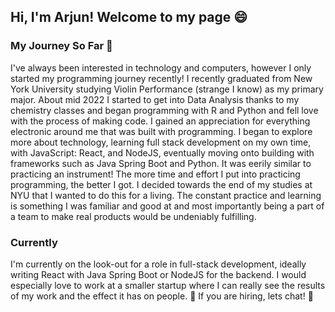 ## Hi, I'm Arjun! Welcome to my page 😄

### My Journey So Far 🌱
I've always been interested in technology and computers, however I only started my programming journey recently! I recently graduated from New York University studying Violin Performance (strange I know) as my primary major. About mid 2022 I started to get into Data Analysis thanks to my chemistry classes and began programming with R and Python and fell love with the process of making code. I gained an appreciation for everything electronic around me that was built with programming.
I began to explore more about technology, learning full stack development on my own time, with JavaScript: React, and NodeJS, eventually moving onto building with frameworks such as Java Spring Boot and Python. It was eerily similar to practicing an instrument! The more time and effort I put into practicing programming, the better I got. I decided towards the end of my studies at NYU that I wanted to do this for a living. The constant practice and learning is something I was familiar and good at and most importantly being a part of a team to make real products would be undeniably fulfilling.

### Currently
I'm currently on the look-out for a role in full-stack development, ideally writing React with Java Spring Boot or NodeJS for the backend. I would especially love to work at a smaller startup where I can really see the results of my work and the effect it has on people. 👯
If you are hiring, lets chat! 💬


<!--
**apmaud/apmaud** is a ✨ _special_ ✨ repository because its `README.md` (this file) appears on your GitHub profile.

Here are some ideas to get you started:

- 🔭 I’m currently working on ...
- 🌱 I’m currently learning ...
- 👯 I’m looking to collaborate on ...
- 🤔 I’m looking for help with ...
- 💬 Ask me about ...
- 📫 How to reach me: ...
- 😄 Pronouns: ...
- ⚡ Fun fact: ...
-->
